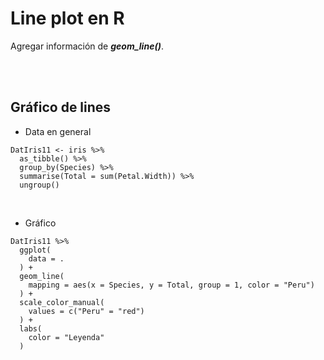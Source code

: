 # Line plot en R

Agregar información de ***geom_line()***.

<br/>
<br/>

## Gráfico de lines

- Data en general

``` 
DatIris11 <- iris %>%
  as_tibble() %>% 
  group_by(Species) %>% 
  summarise(Total = sum(Petal.Width)) %>% 
  ungroup()
```

<br/>

- Gráfico

``` 
DatIris11 %>% 
  ggplot(
    data = .
  ) +
  geom_line(
    mapping = aes(x = Species, y = Total, group = 1, color = "Peru")
  ) +
  scale_color_manual(
    values = c("Peru" = "red")
  ) +
  labs(
    color = "Leyenda"
  )
```



